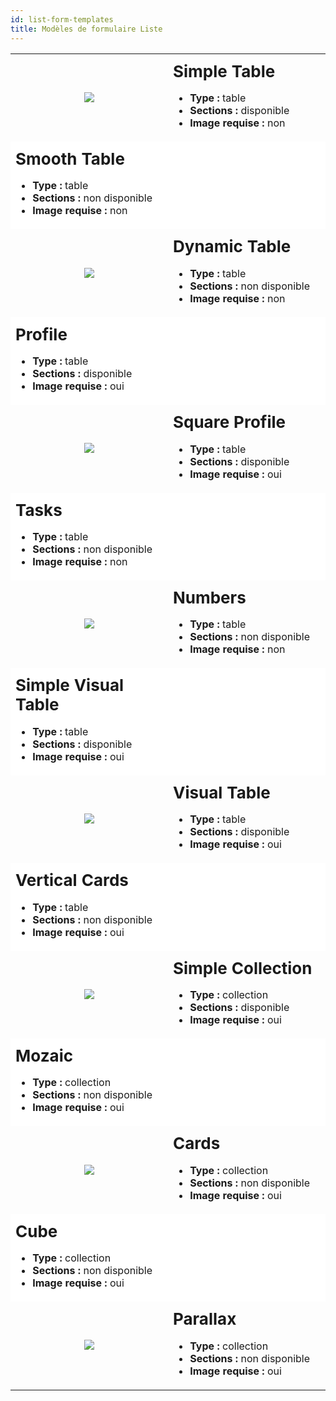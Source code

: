 ```yaml
---
id: list-form-templates
title: Modèles de formulaire Liste
---
```

<div style="height: auto;">
  <table>
    <col width="50%"> <col width="50%">
<tr>
  <td style="height: auto; vertical-align: middle;text-align: center; border-color: #FFFFFF">
  <img style="max-height: 750px" src="../assets/en/templates/Simple-Table-List-form.gif"/>
  </td>
  <td style="height: auto; vertical-align: middle;border-color: #FFFFFF">
  <h1 style="margin-top: 10px; font-size:26px">Simple Table</h1>
  <ul style="font-size:16px">
  <li><strong>Type :</strong> table</li>
  <li><strong>Sections :</strong> disponible</li>
  <li><strong>Image requise :</strong> non</li></ul>
  </td>
  </tr>
<tr>
  <td style="height: auto; vertical-align: middle;border-color: #FFFFFF;background-color: #FFFFFF">
  <h1 style="margin-top: 10px; font-size:26px">Smooth Table</h1>
  <ul style="font-size:16px">
  <li><strong>Type :</strong> table</li>
  <li><strong>Sections :</strong> non disponible</li>
  <li><strong>Image requise :</strong> non</li></ul>
  </td>
  <td style="height: auto; vertical-align: middle;text-align: center; border-color: #FFFFFF;background-color: #FFFFFF">
  <img style="max-height: 750px" src="../assets/en/templates/Smooth-Table-List-form.gif" alt="" />
  </td>
  </tr>
<tr>
  <td style="height: auto; vertical-align: middle;text-align: center; border-color: #FFFFFF">
  <img style="max-height: 750px" src="../assets/en/templates/Dynamic-Table-List-form.gif"/>
  </td>
  <td style="height: auto; vertical-align: middle;border-color: #FFFFFF">
  <h1 style="margin-top: 10px; font-size:26px">Dynamic Table</h1>
  <ul style="font-size:16px">
  <li><strong>Type :</strong> table</li>
  <li><strong>Sections :</strong> non disponible</li>
  <li><strong>Image requise :</strong> non</li></ul>
  </td>
  </tr>
<tr>
  <td style="height: auto; vertical-align: middle;border-color: #FFFFFF;background-color: #FFFFFF">
  <h1 style="margin-top: 10px; font-size:26px">Profile</h1>
  <ul style="font-size:16px">
  <li><strong>Type :</strong> table</li>
  <li><strong>Sections :</strong> disponible</li>
  <li><strong>Image requise :</strong> oui</li></ul>
  </td>
  <td style="height: auto; vertical-align: middle;text-align: center; border-color: #FFFFFF;background-color: #FFFFFF">
  <img style="max-height: 750px" src="../assets/en/templates/Profile-List-form.gif" alt="" />
  </td>
  </tr>
<tr>
  <td style="height: auto; vertical-align: middle;text-align: center; border-color: #FFFFFF">
  <img style="max-height: 750px" src="../assets/en/templates/Square-Profile-List-form.gif"/>
  </td>
  <td style="height: auto; vertical-align: middle;border-color: #FFFFFF">
  <h1 style="margin-top: 10px; font-size:26px">Square Profile</h1>
  <ul style="font-size:16px">
  <li><strong>Type :</strong> table</li>
  <li><strong>Sections :</strong> disponible</li>
  <li><strong>Image requise :</strong> oui</li></ul>
  </td>
  </tr>
<tr>
  <td style="height: auto; vertical-align: middle;border-color: #FFFFFF;background-color: #FFFFFF">
  <h1 style="margin-top: 10px; font-size:26px">Tasks</h1>
  <ul style="font-size:16px">
  <li><strong>Type :</strong> table</li>
  <li><strong>Sections :</strong> non disponible</li>
  <li><strong>Image requise :</strong> non</li></ul>
  </td>
  <td style="height: auto; vertical-align: middle;text-align: center; border-color: #FFFFFF;background-color: #FFFFFF">
  <img style="max-height: 750px" src="../assets/en/templates/Tasks-List-form.gif" alt="" />
  </td>
  </tr>
<tr>
  <td style="height: auto; vertical-align: middle;text-align: center; border-color: #FFFFFF">
  <img style="max-height: 750px" src="../assets/en/templates/Numbers-List-form.gif"/>
  </td>
  <td style="height: auto; vertical-align: middle;border-color: #FFFFFF">
  <h1 style="margin-top: 10px; font-size:26px">Numbers</h1>
  <ul style="font-size:16px">
  <li><strong>Type :</strong> table</li>
  <li><strong>Sections :</strong> non disponible</li>
  <li><strong>Image requise :</strong> non</li></ul>
  </td>
  </tr>
<tr>
  <td style="height: auto; vertical-align: middle;border-color: #FFFFFF;background-color: #FFFFFF">
  <h1 style="margin-top: 10px; font-size:26px">Simple Visual Table</h1>
  <ul style="font-size:16px">
  <li><strong>Type :</strong> table</li>
  <li><strong>Sections :</strong> disponible</li>
  <li><strong>Image requise :</strong> oui</li></ul>
  </td>
  <td style="height: auto; vertical-align: middle;text-align: center; border-color: #FFFFFF;background-color: #FFFFFF">
  <img style="max-height: 750px" src="../assets/en/templates/Simple-Visual-Table-List-form.gif" alt="" />
  </td>
  </tr>
<tr>
  <td style="height: auto; vertical-align: middle;text-align: center; border-color: #FFFFFF">
  <img style="max-height: 750px" src="../assets/en/templates/Visual-Table-List-form.gif"/>
  </td>
  <td style="height: auto; vertical-align: middle;border-color: #FFFFFF">
  <h1 style="margin-top: 10px; font-size:26px">Visual Table</h1>
  <ul style="font-size:16px">
  <li><strong>Type :</strong> table</li>
  <li><strong>Sections :</strong> disponible</li>
  <li><strong>Image requise :</strong> oui</li></ul>
  </td>
  </tr>
<tr>
  <td style="height: auto; vertical-align: middle;border-color: #FFFFFF;background-color: #FFFFFF">
  <h1 style="margin-top: 10px; font-size:26px">Vertical Cards</h1>
  <ul style="font-size:16px">
  <li><strong>Type :</strong> table</li>
  <li><strong>Sections :</strong> non disponible</li>
  <li><strong>Image requise :</strong> oui</li></ul>
  </td>
  <td style="height: auto; vertical-align: middle;text-align: center; border-color: #FFFFFF;background-color: #FFFFFF">
  <img style="max-height: 750px" src="../assets/en/templates/Vertical-Cards-List-form.gif" alt="" />
  </td>
  </tr>
<tr>
  <td style="height: auto; vertical-align: middle;text-align: center; border-color: #FFFFFF">
  <img style="max-height: 750px" src="../assets/en/templates/Simple-Collection-List-form.gif"/>
  </td>
  <td style="height: auto; vertical-align: middle;border-color: #FFFFFF">
  <h1 style="margin-top: 10px; font-size:26px">Simple Collection</h1>
  <ul style="font-size:16px">
  <li><strong>Type :</strong> collection</li>
  <li><strong>Sections :</strong> disponible</li>
  <li><strong>Image requise :</strong> oui</li></ul>
  </td>
  </tr>
<tr>
  <td style="height: auto; vertical-align: middle;border-color: #FFFFFF;background-color: #FFFFFF">
  <h1 style="margin-top: 10px; font-size:26px">Mozaic</h1>
  <ul style="font-size:16px">
  <li><strong>Type :</strong> collection</li>
  <li><strong>Sections :</strong> non disponible</li>
  <li><strong>Image requise :</strong> oui</li></ul>
  </td>
  <td style="height: auto; vertical-align: middle;text-align: center; border-color: #FFFFFF;background-color: #FFFFFF">
  <img style="max-height: 750px" src="../assets/en/templates/Mozaic-List-form.gif" alt="" />
  </td>
  </tr>
<tr>
  <td style="height: auto; vertical-align: middle;text-align: center; border-color: #FFFFFF">
  <img style="max-height: 750px" src="../assets/en/templates/Cards-List-form.gif"/>
  </td>
  <td style="height: auto; vertical-align: middle;border-color: #FFFFFF">
  <h1 style="margin-top: 10px; font-size:26px">Cards</h1>
  <ul style="font-size:16px">
  <li><strong>Type :</strong> collection</li>
  <li><strong>Sections :</strong> non disponible</li>
  <li><strong>Image requise :</strong> oui</li></ul>
  </td>
  </tr>
<tr>
  <td style="height: auto; vertical-align: middle;border-color: #FFFFFF;background-color: #FFFFFF">
  <h1 style="margin-top: 10px; font-size:26px">Cube</h1>
  <ul style="font-size:16px">
  <li><strong>Type :</strong> collection</li>
  <li><strong>Sections :</strong> non disponible</li>
  <li><strong>Image requise :</strong> oui</li></ul>
  </td>
  <td style="height: auto; vertical-align: middle;text-align: center; border-color: #FFFFFF;background-color: #FFFFFF">
  <img style="max-height: 750px" src="../assets/en/templates/Cube-List-form.gif" alt="" />
  </td>
  </tr>
<tr>
  <td style="height: auto; vertical-align: middle;text-align: center; border-color: #FFFFFF">
  <img style="max-height: 750px" src="../assets/en/templates/Parallax-List-form.gif"/>
  </td>
  <td style="height: auto; vertical-align: middle;border-color: #FFFFFF">
  <h1 style="margin-top: 10px; font-size:26px">Parallax</h1>
  <ul style="font-size:16px">
  <li><strong>Type :</strong> collection</li>
  <li><strong>Sections :</strong> non disponible</li>
  <li><strong>Image requise :</strong> oui</li></ul>
  </td>
  </tr>
  </table>
</div>
